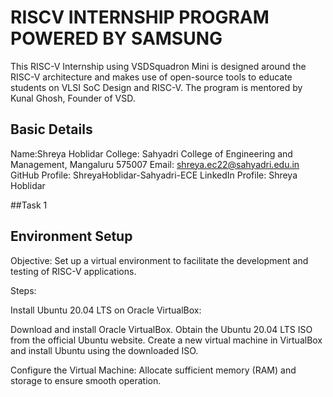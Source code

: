 # RISCV INTERNSHIP PROGRAM POWERED BY SAMSUNG 
This RISC-V Internship using VSDSquadron Mini is designed around the RISC-V architecture and makes use of open-source tools to educate students on VLSI SoC Design and RISC-V. The program is mentored by Kunal Ghosh, Founder of VSD.

## Basic Details
Name:Shreya Hoblidar
College: Sahyadri College of Engineering and Management, Mangaluru 575007
Email: shreya.ec22@sahyadri.edu.in
GitHub Profile: ShreyaHoblidar-Sahyadri-ECE
LinkedIn Profile: Shreya Hoblidar

##Task 1
## Environment Setup
Objective: Set up a virtual environment to facilitate the development and testing of RISC-V applications.

Steps:

Install Ubuntu 20.04 LTS on Oracle VirtualBox:

Download and install Oracle VirtualBox.
Obtain the Ubuntu 20.04 LTS ISO from the official Ubuntu website.
Create a new virtual machine in VirtualBox and install Ubuntu using the downloaded ISO.

Configure the Virtual Machine:
Allocate sufficient memory (RAM) and storage to ensure smooth operation.
